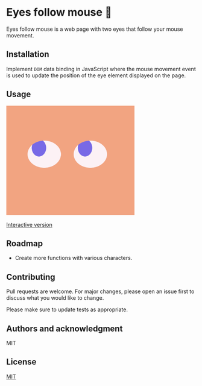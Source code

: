 # Eyes follow mouse 👀

Eyes follow mouse is a web page with two eyes that follow your mouse movement. 

## Installation
Implement `DOM` data binding in JavaScript where the mouse movement event is used to update the position of the eye element displayed on the page.

## Usage
<img src = 'example.png' width="340" height="290"> 

[Interactive version](https://anyapages.github.io/eyes.html)

## Roadmap
- Create more functions with various characters.

## Contributing
Pull requests are welcome. For major changes, please open an issue first to discuss what you would like to change.

Please make sure to update tests as appropriate.

## Authors and acknowledgment
MIT

## License
[MIT](https://github.com/anyapages/eyes/blob/main/LICENSE)
